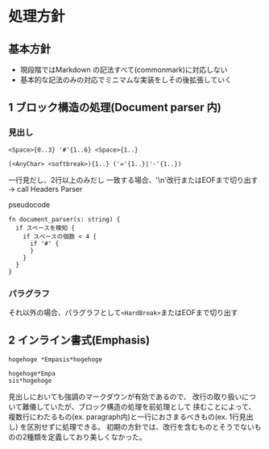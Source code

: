 # 処理方針

## 基本方針

- 現段階ではMarkdown の記法すべて(commonmark)に対応しない
- 基本的な記法のみの対応でミニマムな実装をしその後拡張していく

## 1 ブロック構造の処理(Document parser 内)

### 見出し

```
<Space>{0..3} '#'{1..6} <Space>{1..}
```

```
(<AnyChar> <softbreak>){1..} ('='{1..}|'-'{1..})
```

一行見だし、2行以上のみだし
一致する場合、'\n'改行またはEOFまで切り出す -> call Headers Parser

pseudocode
```
fn document_parser(s: string) {
  if スペースを検知 {
    if スペースの個数 < 4 {
      if '#' {
      }
    }
  }
}
```


### パラグラフ

それ以外の場合、パラグラフとして`<HardBreak>`またはEOFまで切り出す


## 2 インライン書式(Emphasis)

```
hogehoge *Empasis*hogehoge

hogehoge*Empa
sis*hogehoge
```

見出しにおいても強調のマークダウンが有効であるので、
改行の取り扱いについて難儀していたが、ブロック構造の処理を前処理として
挟むことによって、複数行にわたるもの(ex. paragraph内)と一行におさまるべきもの(ex. 1行見出し)
を区別せずに処理できる。
初期の方針では、改行を含むものとそうでないものの2種類を定義しており美しくなかった。
